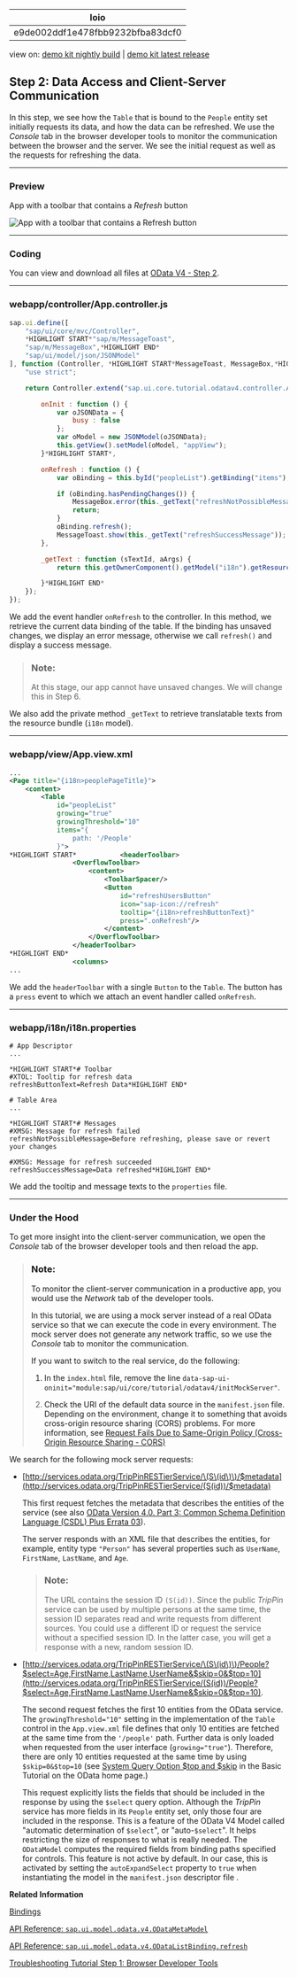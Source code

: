 <!-- loioe9de002ddf1e478fbb9232bfba83dcf0 -->

| loio |
| -----|
| e9de002ddf1e478fbb9232bfba83dcf0 |

<div id="loio">

view on: [demo kit nightly build](https://openui5nightly.hana.ondemand.com/#/topic/e9de002ddf1e478fbb9232bfba83dcf0) | [demo kit latest release](https://openui5.hana.ondemand.com/#/topic/e9de002ddf1e478fbb9232bfba83dcf0)</div>

## Step 2: Data Access and Client-Server Communication

In this step, we see how the `Table` that is bound to the `People` entity set initially requests its data, and how the data can be refreshed. We use the *Console* tab in the browser developer tools to monitor the communication between the browser and the server. We see the initial request as well as the requests for refreshing the data.

***

<a name="loioe9de002ddf1e478fbb9232bfba83dcf0__section_bt4_fxc_z1b"/>

### Preview

   
  
<a name="loioe9de002ddf1e478fbb9232bfba83dcf0__fig_blw_dkb_mcb"/>App with a toolbar that contains a *Refresh* button

 ![](loio0abcbb65bba54780948b00c20ce53690_LowRes.png "App with a toolbar that contains a Refresh
					button") 

***

<a name="loioe9de002ddf1e478fbb9232bfba83dcf0__section_tsr_gxc_z1b"/>

### Coding

You can view and download all files at [OData V4 - Step 2](https://openui5.hana.ondemand.com/explored.html#/sample/sap.ui.core.tutorial.odatav4.02/preview).

***

<a name="loioe9de002ddf1e478fbb9232bfba83dcf0__section_pvc_fyc_z1b"/>

### webapp/controller/App.controller.js

``` js
sap.ui.define([
	"sap/ui/core/mvc/Controller",
	*HIGHLIGHT START*"sap/m/MessageToast",
	"sap/m/MessageBox",*HIGHLIGHT END*
	"sap/ui/model/json/JSONModel"
], function (Controller, *HIGHLIGHT START*MessageToast, MessageBox,*HIGHLIGHT END* JSONModel) {
	"use strict";

	return Controller.extend("sap.ui.core.tutorial.odatav4.controller.App", {

		onInit : function () {
			var oJSONData = {
				busy : false
			};
			var oModel = new JSONModel(oJSONData);
			this.getView().setModel(oModel, "appView");
		}*HIGHLIGHT START*,

		onRefresh : function () {
			var oBinding = this.byId("peopleList").getBinding("items");

			if (oBinding.hasPendingChanges()) {
				MessageBox.error(this._getText("refreshNotPossibleMessage"));
				return;
			}
			oBinding.refresh();
			MessageToast.show(this._getText("refreshSuccessMessage"));
		},

		_getText : function (sTextId, aArgs) {
			return this.getOwnerComponent().getModel("i18n").getResourceBundle().getText(sTextId, aArgs);

		}*HIGHLIGHT END*
	});
});
```

We add the event handler `onRefresh` to the controller. In this method, we retrieve the current data binding of the table. If the binding has unsaved changes, we display an error message, otherwise we call `refresh()` and display a success message.

> ### Note:  
> At this stage, our app cannot have unsaved changes. We will change this in Step 6.

We also add the private method `_getText` to retrieve translatable texts from the resource bundle \(`i18n` model\).

***

<a name="loioe9de002ddf1e478fbb9232bfba83dcf0__section_pp2_mxc_z1b"/>

### webapp/view/App.view.xml

``` xml
...
<Page title="{i18n>peoplePageTitle}">
	<content>
		<Table
			id="peopleList"
			growing="true"
			growingThreshold="10"
			items="{
				path: '/People'
			}">
*HIGHLIGHT START*			<headerToolbar>
				<OverflowToolbar>
					<content>
						<ToolbarSpacer/>
						<Button
							id="refreshUsersButton"
							icon="sap-icon://refresh"
							tooltip="{i18n>refreshButtonText}"
							press=".onRefresh"/>
						</content>
					</OverflowToolbar>
				</headerToolbar>
*HIGHLIGHT END*
				<columns>
...
```

We add the `headerToolbar` with a single `Button` to the `Table`. The button has a `press` event to which we attach an event handler called `onRefresh`.

***

<a name="loioe9de002ddf1e478fbb9232bfba83dcf0__section_etg_fyc_z1b"/>

### webapp/i18n/i18n.properties

```
# App Descriptor
...

*HIGHLIGHT START*# Toolbar
#XTOL: Tooltip for refresh data
refreshButtonText=Refresh Data*HIGHLIGHT END*

# Table Area
...

*HIGHLIGHT START*# Messages
#XMSG: Message for refresh failed
refreshNotPossibleMessage=Before refreshing, please save or revert your changes

#XMSG: Message for refresh succeeded
refreshSuccessMessage=Data refreshed*HIGHLIGHT END*
```

We add the tooltip and message texts to the `properties` file.

***

<a name="loioe9de002ddf1e478fbb9232bfba83dcf0__section_kk1_cq1_mcb"/>

### Under the Hood

To get more insight into the client-server communication, we open the *Console* tab of the browser developer tools and then reload the app.

> ### Note:  
> To monitor the client-server communication in a productive app, you would use the *Network* tab of the developer tools.
> 
> In this tutorial, we are using a mock server instead of a real OData service so that we can execute the code in every environment. The mock server does not generate any network traffic, so we use the *Console* tab to monitor the communication.
> 
> If you want to switch to the real service, do the following:
> 
> 1.  In the `index.html` file, remove the line `data-sap-ui-oninit="module:sap/ui/core/tutorial/odatav4/initMockServer"`.
> 
> 2.  Check the URI of the default data source in the `manifest.json` file. Depending on the environment, change it to something that avoids cross-origin resource sharing \(CORS\) problems. For more information, see [Request Fails Due to Same-Origin Policy \(Cross-Origin Resource Sharing - CORS\)](Request_Fails_Due_to_Same-Origin_Policy_(Cross-Origin_Resource_Sharing_-_CORS)_5bb388f.md)

We search for the following mock server requests:

-   [http://services.odata.org/TripPinRESTierService/\(S\(id\)\)/$metadata](http://services.odata.org/TripPinRESTierService/(S(id))/$metadata)

    This first request fetches the metadata that describes the entities of the service \(see also [OData Version 4.0. Part 3: Common Schema Definition Language \(CSDL\) Plus Errata 03](http://docs.oasis-open.org/odata/odata/v4.0/odata-v4.0-part3-csdl.html)\).

    The server responds with an XML file that describes the entities, for example, entity type `"Person"` has several properties such as `UserName`, `FirstName`, `LastName`, and `Age`.

    > ### Note:  
    > The URL contains the session ID `(S(id))`. Since the public *TripPin* service can be used by multiple persons at the same time, the session ID separates read and write requests from different sources. You could use a different ID or request the service without a specified session ID. In the latter case, you will get a response with a new, random session ID.

-   [http://services.odata.org/TripPinRESTierService/\(S\(id\)\)/People?$select=Age,FirstName,LastName,UserName&$skip=0&$top=10](http://services.odata.org/TripPinRESTierService/(S(id))/People?$select=Age,FirstName,LastName,UserName&$skip=0&$top=10).

    The second request fetches the first 10 entities from the OData service. The `growingThreshold="10"` setting in the implementation of the `Table` control in the `App.view.xml` file defines that only 10 entities are fetched at the same time from the `'/people'` path. Further data is only loaded when requested from the user interface \(`growing="true"`\). Therefore, there are only 10 entities requested at the same time by using `$skip=0&$top=10` \(see [System Query Option $top and $skip](http://www.odata.org/getting-started/basic-tutorial/#topskip) in the Basic Tutorial on the OData home page.\)

    This request explicitly lists the fields that should be included in the response by using the `$select` query option. Although the *TripPin* service has more fields in its `People` entity set, only those four are included in the response. This is a feature of the OData V4 Model called "automatic determination of `$select`", or "auto-`$select`". It helps restricting the size of responses to what is really needed. The `ODataModel` computes the required fields from binding paths specified for controls. This feature is not active by default. In our case, this is activated by setting the `autoExpandSelect` property to `true` when instantiating the model in the `manifest.json` descriptor file .


**Related Information**  


[Bindings](Bindings_54e0ddf.md "Bindings connect OpenUI5 view elements to model data, allowing changes in the model to be reflected in the view element and vice versa.")

[API Reference: `sap.ui.model.odata.v4.ODataMetaModel`](https://openui5.hana.ondemand.com/#docs/api/symbols/sap.ui.model.odata.v4.ODataMetaModel.html)

[API Reference: `sap.ui.model.odata.v4.ODataListBinding.refresh`](https://openui5.hana.ondemand.com/#/api/sap.ui.model.odata.v4.ODataListBinding/methods/refresh)

[Troubleshooting Tutorial Step 1: Browser Developer Tools](Step_1_Browser_Developer_Tools_eadd60a.md "In this step, you will learn how to use your browser's developers tools to troubleshoot your OpenUI5 app.")


